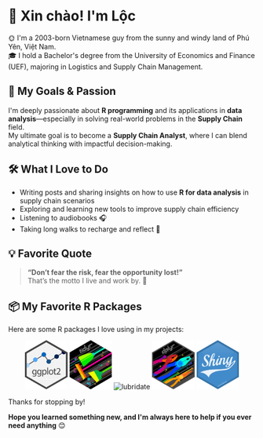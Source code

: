 # 👋 Xin chào! I'm Lộc

🌞 I'm a 2003-born Vietnamese guy from the sunny and windy land of Phú Yên, Việt Nam.  
🎓 I hold a Bachelor's degree from the University of Economics and Finance (UEF), majoring in Logistics and Supply Chain Management.  

## 🎯 My Goals & Passion

I'm deeply passionate about **R programming** and its applications in **data analysis**—especially in solving real-world problems in the **Supply Chain** field.  
My ultimate goal is to become a **Supply Chain Analyst**, where I can blend analytical thinking with impactful decision-making.

## 🛠️ What I Love to Do

- Writing posts and sharing insights on how to use **R for data analysis** in supply chain scenarios  
- Exploring and learning new tools to improve supply chain efficiency  
- Listening to audiobooks 🎧  
- Taking long walks to recharge and reflect 🚶  

## 💡 Favorite Quote

> **“Don’t fear the risk, fear the opportunity lost!”**  
> That’s the motto I live and work by. 💝
## 📦 My Favorite R Packages

Here are some R packages I love using in my projects:
<p align="center">
  <img src="https://raw.githubusercontent.com/tidyverse/ggplot2/main/man/figures/logo.png" alt="ggplot2" height="100"/>
  <img src="https://raw.githubusercontent.com/tidyverse/tidyr/main/man/figures/logo.png" alt="tidyr" height="100"/>
  <img src="https://raw.githubusercontent.com/tidyverse/lubridate/main/man/figures/logo.png" alt="lubridate" height="100"/>
  <img src="https://raw.githubusercontent.com/tidyverse/dplyr/main/man/figures/logo.png" alt="dplyr" height="100"/>
  <img src="https://raw.githubusercontent.com/rstudio/shiny/main/man/figures/logo.png" alt="shiny" height="100"/>
</p>
Thanks for stopping by!  

**Hope you learned something new, and I'm always here to help if you ever need anything** 😊
